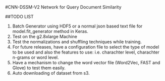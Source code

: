 #CNN-DSSM-V2 Network for Query Document Similarity


##TODO LIST

1. Batch Generator using HDF5 or a normal json based text file for model.fit_generator method in Keras.
2. Test on the g2.8xlarge Machine
3. Test the normalizations and shuffling techniques while training.
4. For future releases, have a configuration file to select the type of model to be used and also the features to use:
i.e. charachter level, charachter n-grams or word level.
5. Have a mechanism to change the word vector file (Word2Vec, FAST and Glove) to test them easily.
6. Auto downloading of dataset from s3.